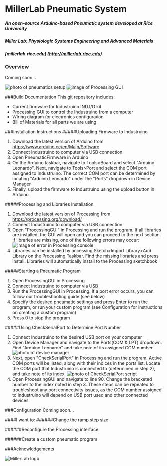 # MillerLab Pneumatic System

##### An open-source Arduino-based Pneumatic system developed at Rice University
##### Miller Lab: Physiologic Systems Engineering and Advanced Materials
##### [millerlab.rice.edu] (http://millerlab.rice.edu)

### Overview

 Coming soon...

![photo of pneumatics setup](PicsVids/OpenSourcePneumaticSystem.jpg)
![image of Processing GUI](PicsVids/ProcessingGUI.PNG)

###Build Documentation
This git repository includes:
- Current firmware for Industruino IND.I/O kit
- Processing GUI to control the Industruino from a computer
- Wiring diagram for electronics configuration
- Bill of Materials for all parts we are using

###Installation Instructions
#####Uploading Firmware to Industruino
1. Download the latest version of Arduino from https://www.arduino.cc/en/Main/Software
2. Connect Industruino to computer via USB connection
3. Open PneumaticFirmware in Arduino
4. On the Arduino taskbar, navigate to Tools>Board and select "Arduino Leonardo". Next, navigate to Tools>Port and select the COM port assigned to Industruino.
   The correct COM port can be determined by locating "Arduino Leonardo" under the "Ports" dropdown in Device Manager
5. Finally, upload the firmware to Industruino using the upload button in Arduino

#####Processing and Libraries Installation
1. Download the latest version of Processing from https://processing.org/download/
2. Connect Industruino to computer via USB connection
3. Open "ProcessingGUI" in Processing and run the program. If all libraries are installed, the GUI will open and you can proceed to the next section.
   If libraries are missing, one of the following errors may occur:
![image of error in Processing console](PicsVids/ProcessingLibraryError.PNG)
4. Libraries can be installed by accessing Sketch>Import Library>Add Library on the Processing Taskbar. Find the missing libraries and press install. 
   Libraries will automatically install to the Processing sketchbook

#####Starting a Pneumatic Program
1. Open ProcessingGUI in Processing
2. Connect Industruino to computer via USB
3. Run the ProcessingGUI in Processing. If a port error occurs, you can follow our troubleshooting guide (see below)
4. Specify the desired pneumatic settings and press Enter to run the program, or run your custom program (see Configuration for instructions on creating a custom program)
5. Press 0 to stop the program

#####Using CheckSerialPort to Determine Port Number
1. Connect Industruino to the desired USB port on your computer
2. Open Device Manager and navigate to the Ports(COM & LPT) dropdown. Find "Arduino Leonardo" and take note of its assigned COM number
   ![photo of device manager](PicsVids/DeviceManager_PortNo.PNG)
3. Next, open "CheckSerialPort" in Processing and run the program. Active COM ports will be listed, along with their indices in the ports list.
   Locate the COM port that Industruino is connected to (determined in step 2), and take note of its index.
   ![photo of CheckSerialPort script](PicsVids/CheckSerialPort.PNG)
4. Open ProcessingGUI and navigate to line 90. Change the bracketed number to the index noted in step 3.
   These steps can be repeated to troubleshoot any port connectivity issues, as the COM number assigned to Industruino 
   will depend on USB port used and other connected devices

###Configuration
 Coming soon...

####I want to:
######Change the ramp step size

######Reconfigure the Processing interface

######Create a custom pneumatic program


###Acknowledgements

![MillerLab logo](PicsVids/MillerLab_logo.jpg)
